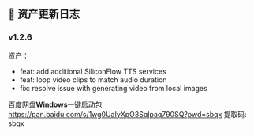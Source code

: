 ## 📅 资产更新日志
### v1.2.6
资产：
* feat: add additional SiliconFlow TTS services
* feat: loop video clips to match audio duration
* fix: resolve issue with generating video from local images

百度网盘**Windows**一键启动包
https://pan.baidu.com/s/1wg0UaIyXpO3SqIpaq790SQ?pwd=sbqx 提取码: sbqx
